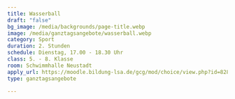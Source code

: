 ```yaml
---
title: Wasserball
draft: "false"
bg_image: /media/backgrounds/page-title.webp
image: /media/ganztagsangebote/wasserball.webp
category: Sport
duration: 2. Stunden
schedule: Dienstag, 17.00 - 18.30 Uhr
class: 5. - 8. Klasse
room: Schwimmhalle Neustadt
apply_url: https://moodle.bildung-lsa.de/gcg/mod/choice/view.php?id=828
type: ganztagsangebote

---
```





